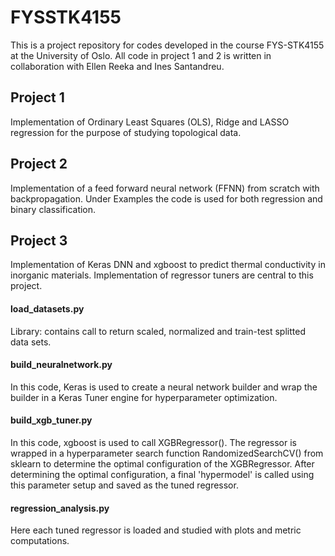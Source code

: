 # FYSSTK4155

This is a project repository for codes developed in the course FYS-STK4155 at the University of Oslo. All code in project 1 and 2 is written in collaboration with
Ellen Reeka and Ines Santandreu. 

## Project 1
Implementation of Ordinary Least Squares (OLS), Ridge and LASSO regression for the purpose of studying topological data. 
## Project 2
Implementation of a feed forward neural network (FFNN) from scratch with backpropagation. Under Examples the code is used for both regression and binary classification. 
## Project 3
Implementation of Keras DNN and xgboost to predict thermal conductivity in inorganic materials. Implementation of regressor tuners are central to this project. 
#### load_datasets.py
Library: contains call to return scaled, normalized and train-test splitted data sets.
#### build_neuralnetwork.py
In this code, Keras is used to create a neural network builder and wrap the builder in a Keras Tuner engine for hyperparameter optimization. 

#### build_xgb_tuner.py
In this code, xgboost is used to call XGBRegressor(). The regressor is wrapped in a hyperparameter search function RandomizedSearchCV() from sklearn to determine the optimal
configuration of the XGBRegressor. After determining the optimal configuration, a final 'hypermodel' is called using this parameter setup and saved as the tuned regressor.

#### regression_analysis.py
Here each tuned regressor is loaded and studied with plots and metric computations.


  
